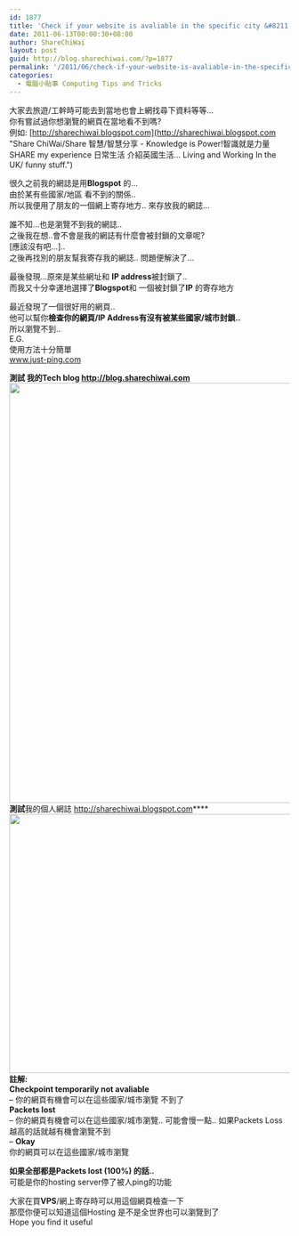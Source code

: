 ```yaml
---
id: 1877
title: 'Check if your website is avaliable in the specific city &#8211; 查你的網頁/IP Address有沒有被某些國家/城市封鎖'
date: 2011-06-13T00:00:30+08:00
author: ShareChiWai
layout: post
guid: http://blog.sharechiwai.com/?p=1877
permalink: '/2011/06/check-if-your-website-is-avaliable-in-the-specific-city-%e6%9f%a5%e4%bd%a0%e7%9a%84%e7%b6%b2%e9%a0%81ip-address%e6%9c%89%e6%b2%92%e6%9c%89%e8%a2%ab%e6%9f%90%e4%ba%9b%e5%9c%8b%e5%ae%b6%e5%9f%8e/'
categories:
  - 電腦小貼事 Computing Tips and Tricks
---
```

大家去旅遊/工幹時可能去到當地也會上網找尋下資料等等&#8230;  
你有嘗試過你想瀏覽的網頁在當地看不到嗎?  
例如: [http://sharechiwai.blogspot.com](http://sharechiwai.blogspot.com "Share ChiWai/Share 智慧/智慧分享 - Knowledge is Power!智識就是力量 SHARE my experience 日常生活 介紹英國生活... Living and Working In the UK/ funny stuff.")

很久之前我的網誌是用**Blogspot** 的&#8230;  
由於某有些國家/地區 看不到的關係..  
所以我便用了朋友的一個網上寄存地方.. 來存放我的網誌&#8230;

誰不知&#8230;也是瀏覽不到我的網誌..  
之後我在想..會不會是我的網誌有什麼會被封鎖的文章呢?  
[應該沒有吧&#8230;]..  
之後再找別的朋友幫我寄存我的網誌.. 問題便解決了&#8230;

最後發現&#8230;原來是某些網址和 **IP address**被封鎖了..  
而我又十分幸運地選擇了**Blogspot**和 一個被封鎖了**IP** 的寄存地方

最近發現了一個很好用的網頁..  
他可以幫你**檢查你的網頁/IP Address有沒有被某些國家/城市封鎖..**  
所以瀏覽不到..  
E.G.  
使用方法十分簡單  
 <a title="Just-ping" href="http://www.just-ping.com" target="_blank">www.just-ping.com</a>

**測試 我的Tech blog <a title="Share ChiWai/Share 智慧/智慧分享 – 技術分享/Tech Blog" href="http://blog.sharechiwai.com" target="_blank">http://blog.sharechiwai.com</a>  
<img src="https://i0.wp.com/api.photoshop.com/v1.0/accounts/aa9037104a014abbb11ad4bd58324b91/assets/f9a31866582f414bbe3f116dde555445/renditions/fullsize.jpg?resize=625%2C755" alt="" width="625" height="755" data-recalc-dims="1" />  
測試**我的個人網誌 <a title="Share ChiWai/Share 智慧/智慧分享 - Knowledge is Power!智識就是力量 SHARE my experience 日常生活 介紹英國生活... Living and Working In the UK/ funny stuff." href="http://sharechiwai.blogspot.com" target="_blank">http://sharechiwai.blogspot.com</a>****  
<img src="https://i0.wp.com/api.photoshop.com/v1.0/accounts/aa9037104a014abbb11ad4bd58324b91/assets/6f3f837ab2664a93bcb0b31dfedf29c8/renditions/fullsize.jpg?resize=625%2C466" alt="" width="625" height="466" data-recalc-dims="1" />  
**註解:**  
**Checkpoint temporarily not avaliable**  
&#8211; 你的網頁有機會可以在這些國家/城市瀏覽 不到了  
**Packets lost**  
&#8211; 你的網頁有機會可以在這些國家/城市瀏覽.. 可能會慢一點.. 如果Packets Loss 越高的話就越有機會瀏覽不到  
&#8211; **Okay**  
你的網頁可以在這些國家/城市瀏覽

**如果全部都是Packets lost (100%) 的話..**  
可能是你的hosting server停了被人ping的功能

大家在買**VPS**/網上寄存時可以用這個網頁檢查一下  
那麼你便可以知道這個Hosting 是不是全世界也可以瀏覽到了  
Hope you find it useful